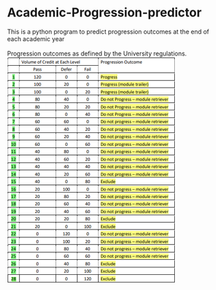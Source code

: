 # Academic-Progression-predictor
This is a python program to predict progression outcomes at the end of each academic year <br><br> 
Progression outcomes as defined by the University regulations.<br>
<img title=" Progression outcomes as defined by the University regulations. 
" alt="image of Progression outcomes" src="/images/progression_outcomes.png">